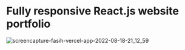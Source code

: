 # Fully responsive React.js website portfolio 

![screencapture-fasih-vercel-app-2022-08-18-21_12_59](https://user-images.githubusercontent.com/90088021/185443885-5c3a4217-7581-45d8-a88f-2eb597be256f.png)

